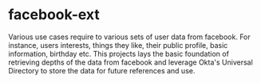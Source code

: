 # facebook-ext

Various use cases require to various sets of user data from facebook. For instance, users interests, things they like, their public profile, basic information, birthday etc.
This projects lays the basic foundation of retrieving depths of the data from facebook and leverage Okta's Universal Directory to store the data for future references and use.
